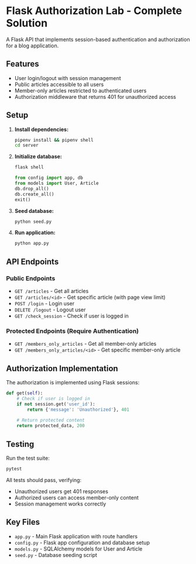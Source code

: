 # Flask Authorization Lab - Complete Solution

A Flask API that implements session-based authentication and authorization for a blog application.

## Features

- User login/logout with session management
- Public articles accessible to all users
- Member-only articles restricted to authenticated users
- Authorization middleware that returns 401 for unauthorized access

## Setup

1. **Install dependencies:**
   ```bash
   pipenv install && pipenv shell
   cd server
   ```

2. **Initialize database:**
   ```bash
   flask shell
   ```
   ```python
   from config import app, db
   from models import User, Article
   db.drop_all()
   db.create_all()
   exit()
   ```

3. **Seed database:**
   ```bash
   python seed.py
   ```

4. **Run application:**
   ```bash
   python app.py
   ```

## API Endpoints

### Public Endpoints
- `GET /articles` - Get all articles
- `GET /articles/<id>` - Get specific article (with page view limit)
- `POST /login` - Login user
- `DELETE /logout` - Logout user
- `GET /check_session` - Check if user is logged in

### Protected Endpoints (Require Authentication)
- `GET /members_only_articles` - Get all member-only articles
- `GET /members_only_articles/<id>` - Get specific member-only article

## Authorization Implementation

The authorization is implemented using Flask sessions:

```python
def get(self):
    # Check if user is logged in
    if not session.get('user_id'):
        return {'message': 'Unauthorized'}, 401
    
    # Return protected content
    return protected_data, 200
```

## Testing

Run the test suite:
```bash
pytest
```

All tests should pass, verifying:
- Unauthorized users get 401 responses
- Authorized users can access member-only content
- Session management works correctly

## Key Files

- `app.py` - Main Flask application with route handlers
- `config.py` - Flask app configuration and database setup
- `models.py` - SQLAlchemy models for User and Article
- `seed.py` - Database seeding script